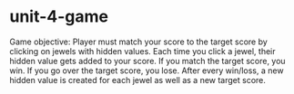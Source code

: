 # unit-4-game
Game objective: Player must match your score to the target score by clicking on jewels with hidden values. Each time you click a jewel, their hidden value gets added to your score. If you match the target score, you win. If you go over the target score, you lose. After every win/loss, a new hidden value is created for each jewel as well as a new target score.
